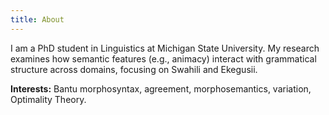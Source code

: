 ```yaml
---
title: About
---
```


I am a PhD student in Linguistics at Michigan State University. My research examines how semantic features (e.g., animacy) interact with grammatical structure across domains, focusing on Swahili and Ekegusii.

**Interests:** Bantu morphosyntax, agreement, morphosemantics, variation, Optimality Theory.